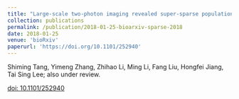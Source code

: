 ```yaml
---
title: "Large-scale two-photon imaging revealed super-sparse population codes in V1 superficial layer of awake monkeys"
collection: publications
permalink: /publication/2018-01-25-bioarxiv-sparse-2018
date: 2018-01-25
venue: 'bioRxiv'
paperurl: 'https://doi.org/10.1101/252940'
---
```


Shiming Tang, Yimeng Zhang, Zhihao Li, Ming Li, Fang Liu, Hongfei Jiang, Tai Sing Lee; also under review.

[doi: 10.1101/252940](https://doi.org/10.1101/252940)
